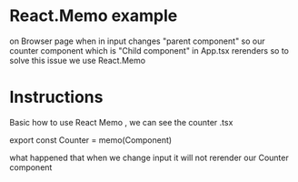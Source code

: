 # React.Memo example

on Browser page when in input changes "parent component" so our counter component which is "Child component" in App.tsx rerenders so to solve this issue we
use React.Memo

# Instructions

Basic how to use React Memo , we can see the counter .tsx

export const Counter = memo(Component)

what happened that when we change input it will not rerender our Counter component
